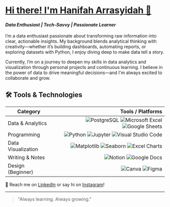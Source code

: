 # [Hi there! I'm Hanifah Arrasyidah 👋](https://github.com/hanifahar)
#### <em>Data Enthusiast | Tech-Savvy | Passionate Learner</em>

I’m a data enthusiast passionate about transforming raw information into clear, actionable insights. My background blends analytical thinking with creativity—whether it’s building dashboards, automating reports, or exploring datasets with Python, I enjoy diving deep to make data tell a story.

Currently, I’m on a journey to deepen my skills in data analytics and visualization through personal projects and continuous learning. I believe in the power of data to drive meaningful decisions—and I'm always excited to collaborate and grow.

## 🛠️ Tools & Technologies

| Category             | Tools / Platforms                                                                                          |
|----------------------|------------------------------------------------------------------------------------------------------------:|
| Data & Analytics     | ![PostgreSQL](https://img.shields.io/badge/PostgreSQL-336791?style=for-the-badge&logo=postgresql&logoColor=white) ![Microsoft Excel](https://img.shields.io/badge/Microsoft%20Excel-217346?style=for-the-badge&logo=microsoft-excel&logoColor=white) ![Google Sheets](https://img.shields.io/badge/Google%20Sheets-34A853?style=for-the-badge&logo=google-sheets&logoColor=white) |
| Programming          | ![Python](https://img.shields.io/badge/Python-3776AB?style=for-the-badge&logo=python&logoColor=white) ![Jupyter](https://img.shields.io/badge/Jupyter-F37626?style=for-the-badge&logo=jupyter&logoColor=white) ![Visual Studio Code](https://img.shields.io/badge/VS%20Code-007ACC?style=for-the-badge&logo=visual-studio-code&logoColor=white) |
| Data Visualization   | ![Matplotlib](https://img.shields.io/badge/Matplotlib-11557C?style=for-the-badge&logo=python&logoColor=white) ![Seaborn](https://img.shields.io/badge/Seaborn-42B983?style=for-the-badge&logo=python&logoColor=white) ![Excel Charts](https://img.shields.io/badge/Excel%20Charts-217346?style=for-the-badge&logo=microsoft-excel&logoColor=white) |
| Writing & Notes      | ![Notion](https://img.shields.io/badge/Notion-000000?style=for-the-badge&logo=notion&logoColor=white) ![Google Docs](https://img.shields.io/badge/Google%20Docs-4285F4?style=for-the-badge&logo=google-docs&logoColor=white) |
| Design (Beginner)    | ![Canva](https://img.shields.io/badge/Canva-00C4CC?style=for-the-badge&logo=canva&logoColor=white) ![Figma](https://img.shields.io/badge/Figma-F24E1E?style=for-the-badge&logo=figma&logoColor=white) |


📩 Reach me on [LinkedIn](https://www.linkedin.com/in/hanifaharrasyidah/) or say hi on [Instagram](https://instagram.com/hanifahar29)!


---

> "Always learning. Always growing."

